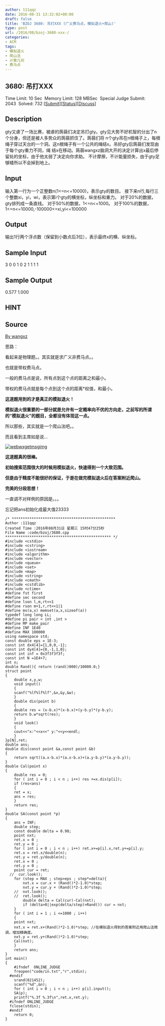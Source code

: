 ```yaml
---
author: 111qqz
date: 2016-08-31 13:32:02+00:00
draft: false
title: 'BZOJ 3680: 吊打XXX (广义费马点，模拟退火+爬山)'
type: post
url: /2016/08/bzoj-3680-xxx-/
categories:
- ACM
tags:
- 模拟退火
- 爬山法
- 计算几何
- 费马点
---
```





## 3680: 吊打XXX


Time Limit: 10 Sec  Memory Limit: 128 MBSec  Special Judge
Submit: 2043  Solved: 732
[[Submit](http://www.lydsy.com/JudgeOnline/submitpage.php?id=3680)][[Status](http://www.lydsy.com/JudgeOnline/problemstatus.php?id=3680)][[Discuss](http://www.lydsy.com/JudgeOnline/bbs.php?id=3680)]


## Description






gty又虐了一场比赛，被虐的蒟蒻们决定吊打gty。gty见大势不好机智的分出了n个分身，但还是被人多势众的蒟蒻抓住了。蒟蒻们将
n个gty吊在n根绳子上，每根绳子穿过天台的一个洞。这n根绳子有一个公共的绳结x。吊好gty后蒟蒻们发现由于每个gty重力不同，绳
结x在移动。蒟蒻wangxz脑洞大开的决定计算出x最后停留处的坐标，由于他太弱了决定向你求助。
不计摩擦，不计能量损失，由于gty足够矮所以不会掉到地上。






## Input






输入第一行为一个正整数n(1<=n<=10000)，表示gty的数目。
接下来n行,每行三个整数xi，yi，wi，表示第i个gty的横坐标，纵坐标和重力。
对于20%的数据，gty排列成一条直线。
对于50%的数据，1<=n<=1000。
对于100%的数据，1<=n<=10000,-100000<=xi,yi<=100000







## Output






输出1行两个浮点数（保留到小数点后3位），表示最终x的横、纵坐标。







## Sample Input




3
0 0 1
0 2 1
1 1 1





## Sample Output




0.577 1.000





## HINT







## Source






[
By wangxz](http://www.lydsy.com/JudgeOnline/problemset.php?search=Bywangxz)

思路：




看起来是物理题。。其实就是求广义非费马点。。

也就是带权费马点。

一般的费马点是说，所有点到这个点的距离之和最小。

带权的费马点就是每个点到这个点的距离*权值，和最小。

**这道题用到的才是真正的模拟退火！**

**模拟退火很重要的一部分就是允许有一定概率向不优的方向走，之前写的所谓的“模拟退火”的题目，全都没有体现这一点。**

所以那些，其实就是一个爬山法吧。。

而且看到主席如是说...

[![webwxgetmsgimg](https://111qqz.com/wordpress/wp-content/uploads/2016/08/webwxgetmsgimg.jpg)
](https://111qqz.com/wordpress/wp-content/uploads/2016/08/webwxgetmsgimg.jpg)





**这道题真的很棒。**

**初始搜索范围很大的时候用模拟退火，快速得到一个大致范围。**

**但是由于精度不能很好的保证，于是在做完模拟退火后在答案附近爬山。**

**完美的分段思想！**

一直调不对样例的原因是。。。

忘记把ans初始化成最大值23333

    
    /* ***********************************************
    Author :111qqz
    Created Time :2016年08月31日 星期三 15时47分25秒
    File Name :code/bzoj/3680.cpp
    ************************************************ */
    #include <cstdio>
    #include <cstring>
    #include <iostream>
    #include <algorithm>
    #include <vector>
    #include <queue>
    #include <set>
    #include <map>
    #include <string>
    #include <cmath>
    #include <cstdlib>
    #include <ctime>
    #define fst first
    #define sec second
    #define lson l,m,rt<<1
    #define rson m+1,r,rt<<1|1
    #define ms(a,x) memset(a,x,sizeof(a))
    typedef long long LL;
    #define pi pair < int ,int >
    #define MP make_pair
    #define INF 1E40
    #define MAX 100000
    using namespace std;
    const double eps = 1E-3;
    const int dx4[4]={1,0,0,-1};
    const int dy4[4]={0,-1,1,0};
    const int inf = 0x3f3f3f3f;
    const int N =1E4+7;
    int n;
    double Rand(){ return (rand()000)/10000.0;}
    struct point 
    {
        double x,y,w;
        void input()
        {
    	scanf("%lf%lf%lf",&x,&y,&w);
        }
        double dis(point b)
        {
    	double res = (x-b.x)*(x-b.x)+(y-b.y)*(y-b.y);
    	return b.w*sqrt(res);
        }
        void look()
        {
    	cout<<"x:"<<x<<" y:"<<y<<endl;
        }
    }p[N],ret;
    double ans;
    double dis(const point &a,const point &b)
    {
        return sqrt((a.x-b.x)*(a.x-b.x)+(a.y-b.y)*(a.y-b.y));
    }
    double Cal(point x)
    {
        double res = 0;
        for ( int i = 0 ; i < n ; i++) res +=x.dis(p[i]);
        if (res<ans)
        {
    	ret = x;
    	ans = res;
        }
        return res;
    }
    double SA(const point *p)
    {
        ans = INF;
        double step;
        const double delta = 0.98;
        point nxt;
        ret.x = 0 ;
        ret.y = 0 ;
        for ( int i = 0 ; i < n ; i++) ret.x+=p[i].x,ret.y+=p[i].y;
        ret.x = ret.x/double(n);
        ret.y = ret.y/double(n);
        ret.x = 0 ;
        ret.y = 0 ;
        point cur = ret;
      //  cur.look();
        for (step = MAX ; step>eps ; step*=delta){
    		nxt.x = cur.x + (Rand()*2-1.0)*step;
    		nxt.y = cur.y + (Rand()*2-1.0)*step;
    	//	nxt.look();
    	//	ret.look();
    		double delta = Cal(cur)-Cal(nxt);
    		if (delta>0||exp(delta/step)>Rand()) cur = nxt;
    	}
        for ( int i = 1 ; i <=1000 ; i++)
        {
    	point nxt;
    	nxt.x = ret.x+(Rand()*2-1.0)*step; //在模拟退火得到的答案附近用爬山法微调，增加精确度。
    	nxt.y = ret.y+(Rand()*2-1.0)*step;
    	Cal(nxt);
        }   
        return ans;
    }
    int main()
    {
    	#ifndef  ONLINE_JUDGE 
    	freopen("code/in.txt","r",stdin);
      #endif
    	srand(821452);
    	scanf("%d",&n);
    	for ( int i = 0 ; i < n ; i++) p[i].input();
    	SA(p);
    	printf("%.3f %.3f\n",ret.x,ret.y);
      #ifndef ONLINE_JUDGE  
      fclose(stdin);
      #endif
        return 0;
    }
    




